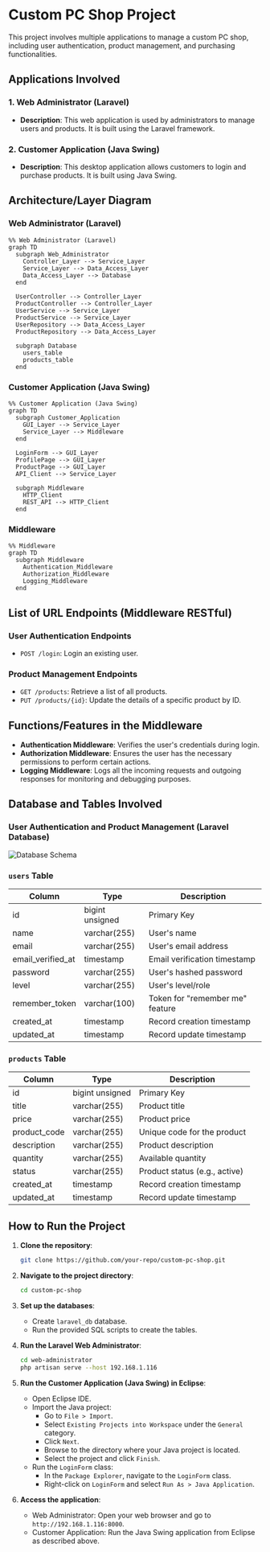 # Custom PC Shop Project

This project involves multiple applications to manage a custom PC shop, including user authentication, product management, and purchasing functionalities.

## Applications Involved

### 1. Web Administrator (Laravel)
- **Description**: This web application is used by administrators to manage users and products. It is built using the Laravel framework.


### 2. Customer Application (Java Swing)
- **Description**: This desktop application allows customers to login and purchase products. It is built using Java Swing.


## Architecture/Layer Diagram

### Web Administrator (Laravel)
```mermaid
%% Web Administrator (Laravel)
graph TD
  subgraph Web_Administrator
    Controller_Layer --> Service_Layer
    Service_Layer --> Data_Access_Layer
    Data_Access_Layer --> Database
  end
  
  UserController --> Controller_Layer
  ProductController --> Controller_Layer
  UserService --> Service_Layer
  ProductService --> Service_Layer
  UserRepository --> Data_Access_Layer
  ProductRepository --> Data_Access_Layer
  
  subgraph Database
    users_table
    products_table
  end

```

### Customer Application (Java Swing)

```mermaid
%% Customer Application (Java Swing)
graph TD
  subgraph Customer_Application
    GUI_Layer --> Service_Layer
    Service_Layer --> Middleware
  end
  
  LoginForm --> GUI_Layer
  ProfilePage --> GUI_Layer
  ProductPage --> GUI_Layer
  API_Client --> Service_Layer
  
  subgraph Middleware
    HTTP_Client
    REST_API --> HTTP_Client
  end
```

### Middleware

```mermaid
%% Middleware
graph TD
  subgraph Middleware
    Authentication_Middleware
    Authorization_Middleware
    Logging_Middleware
  end
```
## List of URL Endpoints (Middleware RESTful)

### User Authentication Endpoints
- `POST /login`: Login an existing user.

### Product Management Endpoints
- `GET /products`: Retrieve a list of all products.
- `PUT /products/{id}`: Update the details of a specific product by ID.

## Functions/Features in the Middleware

- **Authentication Middleware**: Verifies the user's credentials during login.
- **Authorization Middleware**: Ensures the user has the necessary permissions to perform certain actions.
- **Logging Middleware**: Logs all the incoming requests and outgoing responses for monitoring and debugging purposes.

## Database and Tables Involved

### User Authentication and Product Management (Laravel Database)
![Database Schema](path/to/database/schema/image.png)

### `users` Table
| Column             | Type            | Description                      |
|--------------------|-----------------|----------------------------------|
| id                 | bigint unsigned | Primary Key                      |
| name               | varchar(255)    | User's name                      |
| email              | varchar(255)    | User's email address             |
| email_verified_at  | timestamp       | Email verification timestamp     |
| password           | varchar(255)    | User's hashed password           |
| level              | varchar(255)    | User's level/role                |
| remember_token     | varchar(100)    | Token for "remember me" feature  |
| created_at         | timestamp       | Record creation timestamp        |
| updated_at         | timestamp       | Record update timestamp          |

### `products` Table
| Column        | Type            | Description                    |
|---------------|-----------------|--------------------------------|
| id            | bigint unsigned | Primary Key                    |
| title         | varchar(255)    | Product title                  |
| price         | varchar(255)    | Product price                  |
| product_code  | varchar(255)    | Unique code for the product    |
| description   | varchar(255)    | Product description            |
| quantity      | varchar(255)    | Available quantity             |
| status        | varchar(255)    | Product status (e.g., active)  |
| created_at    | timestamp       | Record creation timestamp      |
| updated_at    | timestamp       | Record update timestamp        |

## How to Run the Project

1. **Clone the repository**:
    ```sh
    git clone https://github.com/your-repo/custom-pc-shop.git
    ```

2. **Navigate to the project directory**:
    ```sh
    cd custom-pc-shop
    ```

3. **Set up the databases**:
    - Create `laravel_db` database.
    - Run the provided SQL scripts to create the tables.

4. **Run the Laravel Web Administrator**:
    ```sh
    cd web-administrator
    php artisan serve --host 192.168.1.116
    ```

5. **Run the Customer Application (Java Swing) in Eclipse**:
    - Open Eclipse IDE.
    - Import the Java project:
      - Go to `File > Import`.
      - Select `Existing Projects into Workspace` under the `General` category.
      - Click `Next`.
      - Browse to the directory where your Java project is located.
      - Select the project and click `Finish`.
    - Run the `LoginForm` class:
      - In the `Package Explorer`, navigate to the `LoginForm` class.
      - Right-click on `LoginForm` and select `Run As > Java Application`.

6. **Access the application**:
    - Web Administrator: Open your web browser and go to `http://192.168.1.116:8000`.
    - Customer Application: Run the Java Swing application from Eclipse as described above.

